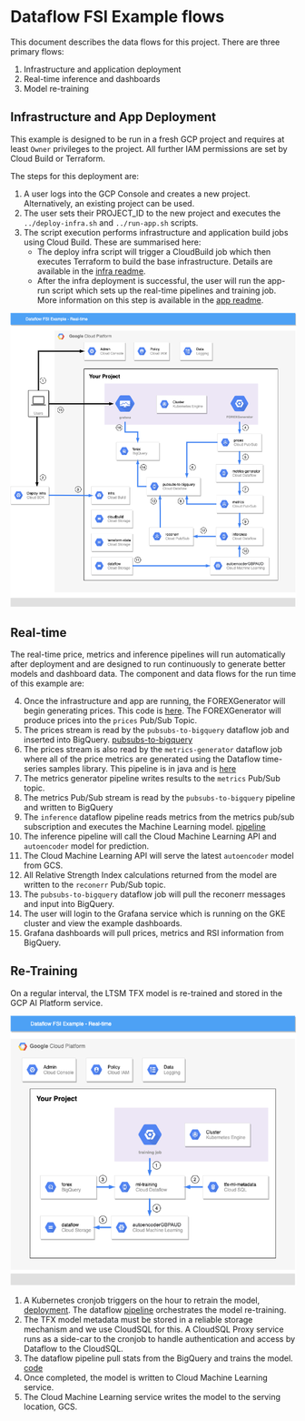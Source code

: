 # Dataflow FSI Example flows
This document describes the data flows for this project. There are three primary flows:
1. Infrastructure and application deployment
2. Real-time inference and dashboards
3. Model re-training

## Infrastructure and App Deployment

This example is designed to be run in a fresh GCP project and requires at least `Owner` privileges to the project. All further IAM permissions are set by Cloud Build or Terraform.

The steps for this deployment are:
1. A user logs into the GCP Console and creates a new project. Alternatively, an existing project can be used.
2. The user sets their PROJECT_ID to the new project and executes the `../deploy-infra.sh` and `../run-app.sh` scripts.
3. The script execution performs infrastructure and application build jobs using Cloud Build. These are summarised here: 
    - The deploy infra script will trigger a CloudBuild job which then executes Terraform to build the base infrastructure. Details are available in the [infra readme](../infra/README.md). 
    - After the infra deployment is successful, the user will run the app-run script which sets up the real-time pipelines and training job. More information on this step is available in the [app readme](../app/README.md).

![Infra and Real-time Flows](./assets/Dataflow-FSI-Example-Real-time.png)

## Real-time 

The real-time price, metrics and inference pipelines will run automatically after deployment and are designed to run continuously to generate better models and dashboard data. The component and data flows for the run time of this example are:

4. Once the infrastructure and app are running, the FOREXGenerator will begin generating prices. This code is [here](../app/python/src/forexgenerator/forexgenerator.py). The FOREXGenerator will produce prices into the `prices` Pub/Sub Topic.
5. The prices stream is read by the `pubsubs-to-bigquery` dataflow job and inserted into BigQuery. [pubsubs-to-bigquery](../app/python/src/pipelines/pubsub_to_bigquery.py)
6. The prices stream is also read by the `metrics-generator` dataflow job where all of the price metrics are generated using the Dataflow time-series samples library. This pipeline is in java and is [here](../app/java/TimeSeriesPipeline/src/main/java/com/google/dataflow/sample/timeseriesflow/)
7. The metrics generator pipeline writes results to the `metrics` Pub/Sub topic.
8. The metrics Pub/Sub stream is read by the `pubsubs-to-bigquery` pipeline and written to BigQuery
9. The `inference` dataflow pipeline reads metrics from the metrics pub/sub subscription and executes the Machine Learning model. [pipeline](../app/python/src/pipelines/inference.py)
10. The inference pipeline will call the Cloud Machine Learning API and `autoencoder` model for prediction.
11. The Cloud Machine Learning API will serve the latest `autoencoder` model from GCS.
12. All Relative Strength Index calculations returned from the model are written to the `reconerr` Pub/Sub topic.
13. The `pubsubs-to-bigquery` dataflow job will pull the reconerr messages and input into BigQuery.
14. The user will login to the Grafana service which is running on the GKE cluster and view the example dashboards.
15. Grafana dashboards will pull prices, metrics and RSI information from BigQuery. 

## Re-Training

On a regular interval, the LTSM TFX model is re-trained and stored in the GCP AI Platform service.

![Training](./assets/Dataflow-FSI-Example-Re-training.png)

1. A Kubernetes cronjob triggers on the hour to retrain the model, [deployment](../app/kubernetes/training-cronjob.yaml). The dataflow [pipeline](../app/python/src/pipelines/training.py) orchestrates the model re-training.
2. The TFX model metadata must be stored in a reliable storage mechanism and we use CloudSQL for this. A CloudSQL Proxy service runs as a side-car to the cronjob to handle authentication and access by Dataflow to the CloudSQL. 
3. The dataflow pipeline pull stats from the BigQuery and trains the model. [code](../app/python/src/tfx_components/trainer.py)
4. Once completed, the model is written to Cloud Machine Learning service.
5. The Cloud Machine Learning service writes the model to the serving location, GCS.
